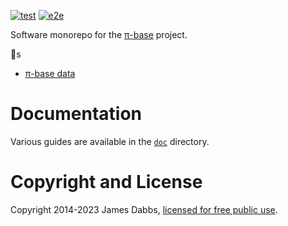[![test](https://github.com/pi-base/web/actions/workflows/test.yaml/badge.svg)](https://github.com/pi-base/web/actions/workflows/test.yaml)
[![e2e](https://github.com/pi-base/web/actions/workflows/e2e.yaml/badge.svg)](https://github.com/pi-base/web/actions/workflows/e2e.yaml)

Software monorepo for the [π-base](https://topology.pi-base.org) project.

🔗s

- [π-base data](https://github.com/pi-base/data)

# Documentation

Various guides are available in the [`doc`](./doc/) directory.

# Copyright and License

Copyright 2014-2023 James Dabbs, [licensed for free public use](./LICENSE.md).
